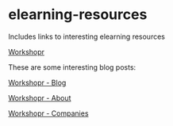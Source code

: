 # elearning-resources
Includes links to interesting elearning resources

[Workshopr](https://www.workshopr.me)

These are some interesting blog posts: 


[Workshopr - Blog](https://www.workshopr.me/blog)


[Workshopr - About ](https://www.workshopr.me/about)


[Workshopr - Companies](https://www.workshopr.me/companies)





